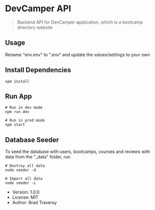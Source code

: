 # DevCamper API

> Backend API for DevCamper application, which is a bootcamp directory website

## Usage

Rename "env.env" to ".env" and update the values/settings to your own

## Install Dependencies

```
npm install
```

## Run App

```
# Run in dev mode
npm run dev

# Run in prod mode
npm start
```

## Database Seeder

To seed the database with users, bootcamps, courses and reviews with data from the "\_data" folder, run

```
# Destroy all data
node seeder -d

# Import all data
node seeder -i
```


- Version: 1.0.0
- License: MIT
- Author: Brad Traversy